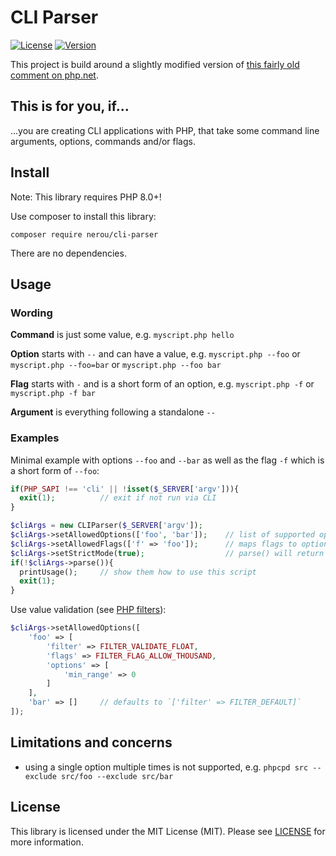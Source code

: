 # CLI Parser

[![License](http://poser.pugx.org/nerou/cli-parser/license)](https://packagist.org/packages/nerou/cli-parser)
[![Version](http://poser.pugx.org/nerou/cli-parser/version)](https://packagist.org/packages/nerou/cli-parser)

This project is build around a slightly modified version of [this fairly old comment on php.net](https://www.php.net/manual/en/features.commandline.php#83843).

## This is for you, if...

...you are creating CLI applications with PHP, that take some command line arguments, options, commands and/or flags.

## Install

Note: This library requires PHP 8.0+!

Use composer to install this library:

`composer require nerou/cli-parser`

There are no dependencies.

## Usage

### Wording

**Command** is just some value, e.g. `myscript.php hello`

**Option** starts with `--` and can have a value, e.g. `myscript.php --foo` or `myscript.php --foo=bar` or `myscript.php --foo bar`

**Flag** starts with `-` and is a short form of an option, e.g. `myscript.php -f` or `myscript.php -f bar`

**Argument** is everything following a standalone `--`

### Examples

Minimal example with options `--foo` and `--bar` as well as the flag `-f` which is a short form of `--foo`:

```php
if(PHP_SAPI !== 'cli' || !isset($_SERVER['argv'])){
  exit(1);          // exit if not run via CLI
}

$cliArgs = new CLIParser($_SERVER['argv']);
$cliArgs->setAllowedOptions(['foo', 'bar']);    // list of supported options
$cliArgs->setAllowedFlags(['f' => 'foo']);      // maps flags to options
$cliArgs->setStrictMode(true);                  // parse() will return `false` if there are options/flags that are not allowed
if(!$cliArgs->parse()){
  printUsage();     // show them how to use this script
  exit(1);
}
```

Use value validation (see [PHP filters](https://www.php.net/manual/en/filter.filters.php)):

```php
$cliArgs->setAllowedOptions([
    'foo' => [
        'filter' => FILTER_VALIDATE_FLOAT,
        'flags' => FILTER_FLAG_ALLOW_THOUSAND,
        'options' => [
            'min_range' => 0
        ]
    ], 
    'bar' => []     // defaults to `['filter' => FILTER_DEFAULT]`
]);
```

## Limitations and concerns

- using a single option multiple times is not supported, e.g. `phpcpd src --exclude src/foo --exclude src/bar`

## License

This library is licensed under the MIT License (MIT). Please see [LICENSE](LICENSE) for more information.
